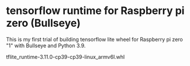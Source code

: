 
# tensorflow runtime for Raspberry pi zero (Bullseye)

This is my first trial of building tensorflow lite wheel for Raspberry pi zero "1" with Bullseye and Python 3.9.

tflite_runtime-3.11.0-cp39-cp39-linux_armv6l.whl
